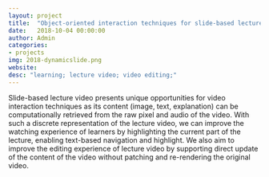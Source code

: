 ```yaml
---
layout: project
title:  "Object-oriented interaction techniques for slide-based lecture video"
date:   2018-10-04 00:00:00
author: Admin
categories:
- projects
img: 2018-dynamicslide.png
website:
desc: "learning; lecture video; video editing;"
---
```


Slide-based lecture video presents unique opportunities for video interaction techniques as its content (image, text, explanation) can be computationally retrieved from the raw pixel and audio of the video. With such a discrete representation of the lecture video, we can improve the watching experience of learners by highlighting the current part of the lecture, enabling text-based navigation and highlight. We also aim to improve the editing experience of lecture video by supporting direct update of the content of the video without patching and re-rendering the original video.
